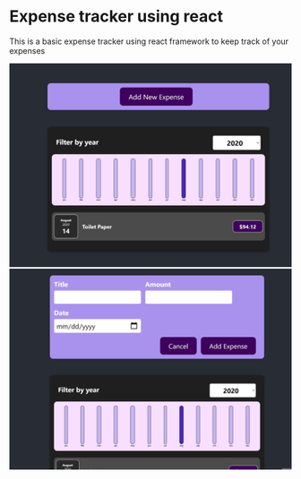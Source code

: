 # Expense tracker using react

This is a basic expense tracker using react framework to keep track of your expenses 

![expense 1](expense%201.jpg)
![expense 2](expense%202.jpg)

